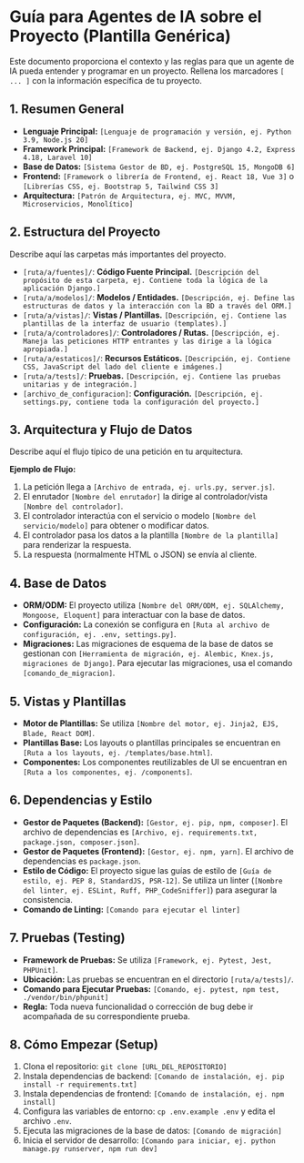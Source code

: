 # Guía para Agentes de IA sobre el Proyecto (Plantilla Genérica)

Este documento proporciona el contexto y las reglas para que un agente de IA pueda entender y programar en un proyecto. Rellena los marcadores `[ ... ]` con la información específica de tu proyecto.

## 1. Resumen General

- **Lenguaje Principal:** `[Lenguaje de programación y versión, ej. Python 3.9, Node.js 20]`
- **Framework Principal:** `[Framework de Backend, ej. Django 4.2, Express 4.18, Laravel 10]`
- **Base de Datos:** `[Sistema Gestor de BD, ej. PostgreSQL 15, MongoDB 6]`
- **Frontend:** `[Framework o librería de Frontend, ej. React 18, Vue 3]` o `[Librerías CSS, ej. Bootstrap 5, Tailwind CSS 3]`
- **Arquitectura:** `[Patrón de Arquitectura, ej. MVC, MVVM, Microservicios, Monolítico]`

## 2. Estructura del Proyecto

Describe aquí las carpetas más importantes del proyecto.

- `[ruta/a/fuentes]/`: **Código Fuente Principal.** `[Descripción del propósito de esta carpeta, ej. Contiene toda la lógica de la aplicación Django.]`
- `[ruta/a/modelos]/`: **Modelos / Entidades.** `[Descripción, ej. Define las estructuras de datos y la interacción con la BD a través del ORM.]`
- `[ruta/a/vistas]/`: **Vistas / Plantillas.** `[Descripción, ej. Contiene las plantillas de la interfaz de usuario (templates).]`
- `[ruta/a/controladores]/`: **Controladores / Rutas.** `[Descripción, ej. Maneja las peticiones HTTP entrantes y las dirige a la lógica apropiada.]`
- `[ruta/a/estaticos]/`: **Recursos Estáticos.** `[Descripción, ej. Contiene CSS, JavaScript del lado del cliente e imágenes.]`
- `[ruta/a/tests]/`: **Pruebas.** `[Descripción, ej. Contiene las pruebas unitarias y de integración.]`
- `[archivo_de_configuracion]`: **Configuración.** `[Descripción, ej. settings.py, contiene toda la configuración del proyecto.]`

## 3. Arquitectura y Flujo de Datos

Describe aquí el flujo típico de una petición en tu arquitectura.

**Ejemplo de Flujo:**

1.  La petición llega a `[Archivo de entrada, ej. urls.py, server.js]`.
2.  El enrutador `[Nombre del enrutador]` la dirige al controlador/vista `[Nombre del controlador]`.
3.  El controlador interactúa con el servicio o modelo `[Nombre del servicio/modelo]` para obtener o modificar datos.
4.  El controlador pasa los datos a la plantilla `[Nombre de la plantilla]` para renderizar la respuesta.
5.  La respuesta (normalmente HTML o JSON) se envía al cliente.

## 4. Base de Datos

- **ORM/ODM:** El proyecto utiliza `[Nombre del ORM/ODM, ej. SQLAlchemy, Mongoose, Eloquent]` para interactuar con la base de datos.
- **Configuración:** La conexión se configura en `[Ruta al archivo de configuración, ej. .env, settings.py]`.
- **Migraciones:** Las migraciones de esquema de la base de datos se gestionan con `[Herramienta de migración, ej. Alembic, Knex.js, migraciones de Django]`. Para ejecutar las migraciones, usa el comando `[comando_de_migracion]`.

## 5. Vistas y Plantillas

- **Motor de Plantillas:** Se utiliza `[Nombre del motor, ej. Jinja2, EJS, Blade, React DOM]`.
- **Plantillas Base:** Los layouts o plantillas principales se encuentran en `[Ruta a los layouts, ej. /templates/base.html]`.
- **Componentes:** Los componentes reutilizables de UI se encuentran en `[Ruta a los componentes, ej. /components]`.

## 6. Dependencias y Estilo

- **Gestor de Paquetes (Backend):** `[Gestor, ej. pip, npm, composer]`. El archivo de dependencias es `[Archivo, ej. requirements.txt, package.json, composer.json]`.
- **Gestor de Paquetes (Frontend):** `[Gestor, ej. npm, yarn]`. El archivo de dependencias es `package.json`.
- **Estilo de Código:** El proyecto sigue las guías de estilo de `[Guía de estilo, ej. PEP 8, StandardJS, PSR-12]`. Se utiliza un linter (`[Nombre del linter, ej. ESLint, Ruff, PHP_CodeSniffer]`) para asegurar la consistencia.
- **Comando de Linting:** `[Comando para ejecutar el linter]`

## 7. Pruebas (Testing)

- **Framework de Pruebas:** Se utiliza `[Framework, ej. Pytest, Jest, PHPUnit]`.
- **Ubicación:** Las pruebas se encuentran en el directorio `[ruta/a/tests]/`.
- **Comando para Ejecutar Pruebas:** `[Comando, ej. pytest, npm test, ./vendor/bin/phpunit]`
- **Regla:** Toda nueva funcionalidad o corrección de bug debe ir acompañada de su correspondiente prueba.

## 8. Cómo Empezar (Setup)

1.  Clona el repositorio: `git clone [URL_DEL_REPOSITORIO]`
2.  Instala dependencias de backend: `[Comando de instalación, ej. pip install -r requirements.txt]`
3.  Instala dependencias de frontend: `[Comando de instalación, ej. npm install]`
4.  Configura las variables de entorno: `cp .env.example .env` y edita el archivo `.env`.
5.  Ejecuta las migraciones de la base de datos: `[Comando de migración]`
6.  Inicia el servidor de desarrollo: `[Comando para iniciar, ej. python manage.py runserver, npm run dev]`
